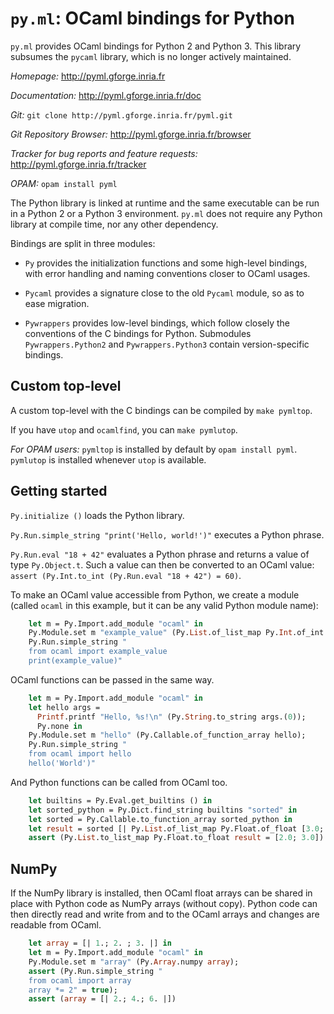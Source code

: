 ``py.ml``: OCaml bindings for Python
====================================

``py.ml`` provides OCaml bindings for Python 2 and Python 3.
This library subsumes the ``pycaml`` library, which is no longer
actively maintained.

*Homepage:* http://pyml.gforge.inria.fr

*Documentation:* http://pyml.gforge.inria.fr/doc

*Git:* ``git clone http://pyml.gforge.inria.fr/pyml.git``

*Git Repository Browser:* http://pyml.gforge.inria.fr/browser

*Tracker for bug reports and feature requests:*
http://pyml.gforge.inria.fr/tracker

*OPAM:* ``opam install pyml``

The Python library is linked at runtime and the same executable can be
run in a Python 2 or a Python 3 environment. ``py.ml`` does not
require any Python library at compile time, nor any other
dependency.

Bindings are split in three modules:

- ``Py`` provides the initialization functions and some high-level
  bindings, with error handling and naming conventions closer to OCaml
  usages.

- ``Pycaml`` provides a signature close to the old ``Pycaml``
  module, so as to ease migration.

- ``Pywrappers`` provides low-level bindings, which follow closely the
  conventions of the C bindings for Python. Submodules
  ``Pywrappers.Python2`` and ``Pywrappers.Python3`` contain version-specific
  bindings.


Custom top-level
----------------

A custom top-level with the C bindings can be compiled by ``make pymltop``.

If you have ``utop`` and ``ocamlfind``, you can ``make pymlutop``.

*For OPAM users:* ``pymltop`` is installed by default by ``opam install pyml``.
``pymlutop`` is installed whenever ``utop`` is available.

Getting started
---------------

``Py.initialize ()`` loads the Python library.

``Py.Run.simple_string "print('Hello, world!')"`` executes a Python phrase.

``Py.Run.eval "18 + 42"`` evaluates a Python phrase and returns a value
of type ``Py.Object.t``. Such a value can then be converted to an OCaml
value: ``assert (Py.Int.to_int (Py.Run.eval "18 + 42") = 60)``.

To make an OCaml value accessible from Python, we create a module (called
``ocaml`` in this example, but it can be any valid Python module name):

```ocaml
	let m = Py.Import.add_module "ocaml" in
	Py.Module.set m "example_value" (Py.List.of_list_map Py.Int.of_int [1;2;3]);
	Py.Run.simple_string "
	from ocaml import example_value
	print(example_value)"
```

OCaml functions can be passed in the same way.

``` ocaml
	let m = Py.Import.add_module "ocaml" in
	let hello args =
	  Printf.printf "Hello, %s!\n" (Py.String.to_string args.(0));
	  Py.none in
	Py.Module.set m "hello" (Py.Callable.of_function_array hello);
	Py.Run.simple_string "
	from ocaml import hello
	hello('World')"
```

And Python functions can be called from OCaml too.

```ocaml
	let builtins = Py.Eval.get_builtins () in
	let sorted_python = Py.Dict.find_string builtins "sorted" in
	let sorted = Py.Callable.to_function_array sorted_python in
	let result = sorted [| Py.List.of_list_map Py.Float.of_float [3.0; 2.0] |] in
	assert (Py.List.to_list_map Py.Float.to_float result = [2.0; 3.0])
```

NumPy
-----

If the NumPy library is installed, then OCaml float arrays can be shared
in place with Python code as NumPy arrays (without copy).
Python code can then directly read and write from and to the OCaml arrays
and changes are readable from OCaml.

```ocaml
	let array = [| 1.; 2. ; 3. |] in
	let m = Py.Import.add_module "ocaml" in
	Py.Module.set m "array" (Py.Array.numpy array);
	assert (Py.Run.simple_string "
	from ocaml import array
	array *= 2" = true);
	assert (array = [| 2.; 4.; 6. |])
```
